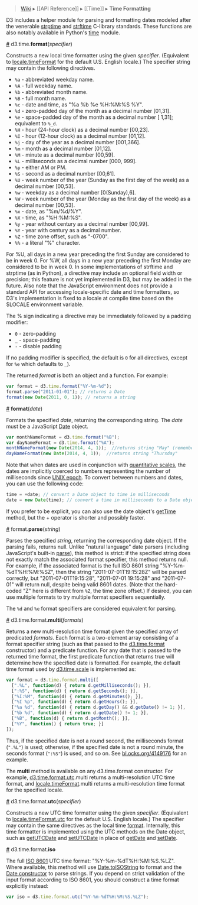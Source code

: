 > [Wiki](Home) ▸ [[API Reference]] ▸ [[Time]] ▸ **Time Formatting**

D3 includes a helper module for parsing and formatting dates modeled after the venerable [strptime](http://pubs.opengroup.org/onlinepubs/009695399/functions/strptime.html) and [strftime](http://pubs.opengroup.org/onlinepubs/007908799/xsh/strftime.html) C-library standards. These functions are also notably available in Python's [time](http://docs.python.org/library/time.html) module.

<a name="format" href="Time-Formatting#wiki-format">#</a> d3.time.<b>format</b>(<i>specifier</i>)

Constructs a new local time formatter using the given *specifier*. (Equivalent to [locale.timeFormat](Localization#wiki-locale_timeFormat) for the default U.S. English locale.) The specifier string may contain the following directives.

* `%a` - abbreviated weekday name.
* `%A` - full weekday name.
* `%b` - abbreviated month name.
* `%B` - full month name.
* `%c` - date and time, as "%a %b %e %H:%M:%S %Y".
* `%d` - zero-padded day of the month as a decimal number [01,31].
* `%e` - space-padded day of the month as a decimal number [ 1,31]; equivalent to `%_d`.
* `%H` - hour (24-hour clock) as a decimal number [00,23].
* `%I` - hour (12-hour clock) as a decimal number [01,12].
* `%j` - day of the year as a decimal number [001,366].
* `%m` - month as a decimal number [01,12].
* `%M` - minute as a decimal number [00,59].
* `%L` - milliseconds as a decimal number [000, 999].
* `%p` - either AM or PM.
* `%S` - second as a decimal number [00,61].
* `%U` - week number of the year (Sunday as the first day of the week) as a decimal number [00,53].
* `%w` - weekday as a decimal number [0(Sunday),6].
* `%W` - week number of the year (Monday as the first day of the week) as a decimal number [00,53].
* `%x` - date, as "%m/%d/%Y".
* `%X` - time, as "%H:%M:%S".
* `%y` - year without century as a decimal number [00,99].
* `%Y` - year with century as a decimal number.
* `%Z` - time zone offset, such as "-0700".
* `%%` - a literal "%" character.

For %U, all days in a new year preceding the first Sunday are considered to be in week 0. For %W, all days in a new year preceding the first Monday are considered to be in week 0. In some implementations of strftime and strptime (as in Python), a directive may include an optional field width or precision; this feature is not yet implemented in D3, but may be added in the future. Also note that the JavaScript environment does not provide a standard API for accessing locale-specific date and time formatters, so D3's implementation is fixed to a locale at compile time based on the $LOCALE environment variable.

The % sign indicating a directive may be immediately followed by a padding modifier:

* `0` - zero-padding
* `_` - space-padding
* `-` - disable padding

If no padding modifier is specified, the default is `0` for all directives, except for `%e` which defaults to `_`).

The returned *format* is both an object and a function. For example:

```javascript
var format = d3.time.format("%Y-%m-%d");
format.parse("2011-01-01"); // returns a Date
format(new Date(2011, 0, 1)); // returns a string
```

<a name="_format" href="Time-Formatting#wiki-_format">#</a> <b>format</b>(<i>date</i>)

Formats the specified *date*, returning the corresponding string. The *date* must be a JavaScript [Date](https://developer.mozilla.org/en/JavaScript/Reference/Global_Objects/Date) object. 

```javascript
var monthNameFormat = d3.time.format("%B");
var dayNameFormat = d3.time.format("%A");
monthNameFormat(new Date(2014, 4, 1));  //returns string "May" (remember javascript months are zero-indexed, thus 4 = May)
dayNameFormat(new Date(2014, 4, 1));  //returns string "Thursday"
```

Note that when dates are used in conjunction with [quantitative scales](Quantitative-Scales), the dates are implicitly coerced to numbers representing the number of milliseconds since [UNIX epoch](http://en.wikipedia.org/wiki/Unix_time). To convert between numbers and dates, you can use the following code:

```javascript
time = +date; // convert a Date object to time in milliseconds
date = new Date(time); // convert a time in milliseconds to a Date object
```

If you prefer to be explicit, you can also use the date object's [getTime](https://developer.mozilla.org/en/JavaScript/Reference/Global_Objects/Date/getTime) method, but the + operator is shorter and possibly faster.

<a name="parse" href="Time-Formatting#wiki-parse">#</a> format.<b>parse</b>(<i>string</i>)

Parses the specified *string*, returning the corresponding date object. If the parsing fails, returns null. Unlike "natural language" date parsers (including JavaScript's built-in [parse](https://developer.mozilla.org/en/JavaScript/Reference/Global_Objects/Date/parse)), this method is strict: if the specified string does not exactly match the associated format specifier, this method returns null. For example, if the associated format is the full ISO 8601 string "%Y-%m-%dT%H:%M:%SZ", then the string "2011-07-01T19:15:28Z" will be parsed correctly, but "2011-07-01T19:15:28", "2011-07-01 19:15:28" and "2011-07-01" will return null, despite being valid 8601 dates. (Note that the hard-coded "Z" here is different from `%Z`, the time zone offset.) If desired, you can use multiple formats to try multiple format specifiers sequentially.

The `%d` and `%e` format specifiers are considered equivalent for parsing.

<a name="format_multi" href="#wiki-format_multi">#</a> d3.time.format.<b>multi</b>(<i>formats</i>)

Returns a new multi-resolution time format given the specified array of predicated *formats*. Each format is a two-element array consisting of a format specifier string (such as that passed to the [d3.time.format](#wiki-format) constructor) and a predicate function. For any date that is passed to the returned time format, the first predicate function that returns true will determine how the specified date is formatted. For example, the default time format used by [d3.time.scale](Time-Scales) is implemented as:

```js
var format = d3.time.format.multi([
  [".%L", function(d) { return d.getMilliseconds(); }],
  [":%S", function(d) { return d.getSeconds(); }],
  ["%I:%M", function(d) { return d.getMinutes(); }],
  ["%I %p", function(d) { return d.getHours(); }],
  ["%a %d", function(d) { return d.getDay() && d.getDate() != 1; }],
  ["%b %d", function(d) { return d.getDate() != 1; }],
  ["%B", function(d) { return d.getMonth(); }],
  ["%Y", function() { return true; }]
]);
```

Thus, if the specified date is not a round second, the milliseconds format (`".%L"`) is used; otherwise, if the specified date is not a round minute, the seconds format (`":%S"`) is used, and so on. See [bl.ocks.org/4149176](http://bl.ocks.org/mbostock/4149176) for an example.

The **multi** method is available on any d3.time.format constructor. For example, [d3.time.format.utc](#wiki-format_utc).multi returns a multi-resolution UTC time format, and [locale.timeFormat](Localization#wiki-timeFormat).multi returns a multi-resolution time format for the specified locale.

<a name="format_utc" href="Time-Formatting#wiki-format_utc">#</a> d3.time.format.<b>utc</b>(<i>specifier</i>)

Constructs a new UTC time formatter using the given *specifier*. (Equivalent to [locale.timeFormat.utc](Localization#wiki-locale_timeFormat_utc) for the default U.S. English locale.) The specifier may contain the same directives as the local time [format](Time-Formatting#wiki-format). Internally, this time formatter is implemented using the UTC methods on the Date object, such as [getUTCDate](https://developer.mozilla.org/en/JavaScript/Reference/Global_Objects/Date/getUTCDate) and [setUTCDate](https://developer.mozilla.org/en/JavaScript/Reference/Global_Objects/Date/setUTCDate) in place of [getDate](https://developer.mozilla.org/en/JavaScript/Reference/Global_Objects/Date/getDate) and [setDate](https://developer.mozilla.org/en/JavaScript/Reference/Global_Objects/Date/setDate).

<a name="format_iso" href="Time-Formatting#wiki-format_iso">#</a> d3.time.format.<b>iso</b>

The full [ISO 8601](http://en.wikipedia.org/wiki/ISO_8601) UTC time format: "%Y-%m-%dT%H:%M:%S.%LZ". Where available, this method will use [Date.toISOString](https://developer.mozilla.org/en-US/docs/JavaScript/Reference/Global_Objects/Date/toISOString) to format and the [Date constructor](https://developer.mozilla.org/en-US/docs/JavaScript/Reference/Global_Objects/Date) to parse strings. If you depend on strict validation of the input format according to ISO 8601, you should construct a time format explicitly instead:

```js
var iso = d3.time.format.utc("%Y-%m-%dT%H:%M:%S.%LZ");
```
